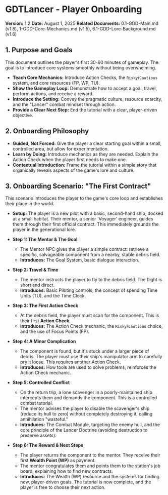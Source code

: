 # GDTLancer - Player Onboarding

**Version:** 1.2
**Date:** August 1, 2025
**Related Documents:** 0.1-GDD-Main.md (v1.8), 1-GDD-Core-Mechanics.md (v1.5), 6.1-GDD-Lore-Background.md (v1.6)

## 1. Purpose and Goals

This document outlines the player's first 30-60 minutes of gameplay. The goal is to introduce core systems smoothly without being overwhelming.

* **Teach Core Mechanics:** Introduce Action Checks, the `Risky`/`Cautious` system, and core resources (FP, WP, TU).
* **Show the Gameplay Loop:** Demonstrate how to accept a goal, travel, perform actions, and receive a reward.
* **Introduce the Setting:** Convey the pragmatic culture, resource scarcity, and the "Lancer" combat mindset through action.
* **Provide a Clear Next Step:** End the tutorial with a clear, player-driven objective.

## 2. Onboarding Philosophy

* **Guided, Not Forced:** Give the player a clear starting goal within a small, controlled area, but allow for experimentation.
* **Learn by Doing:** Introduce mechanics as they are needed. Explain the Action Check when the player first needs to make one.
* **Contextual Introduction:** Frame the tutorial within a simple story that organically reveals aspects of the game's lore and culture.

## 3. Onboarding Scenario: "The First Contract"

This scenario introduces the player to the game's core loop and establishes their place in the world.

* **Setup:** The player is a new pilot with a basic, second-hand ship, docked at a small habitat. Their mentor, a senior 'Voyager' engineer, guides them through their first official contract. This immediately grounds the player in the generational lore.

* **Step 1: The Mentor & The Goal**
    * The Mentor NPC gives the player a simple contract: retrieve a specific, salvageable component from a nearby, stable debris field.
    * **Introduces:** The Goal System, basic dialogue interaction.

* **Step 2: Travel & Time**
    * The mentor instructs the player to fly to the debris field. The flight is short and direct.
    * **Introduces:** Basic Piloting controls, the concept of spending Time Units (TU), and the Time Clock.

* **Step 3: The First Action Check**
    * At the debris field, the player must scan for the component. This is their first **Action Check**.
    * **Introduces:** The Action Check mechanic, the `Risky`/`Cautious` choice, and the use of Focus Points (FP).

* **Step 4: A Minor Complication**
    * The component is found, but it's stuck under a larger piece of debris. The player must use their ship's manipulator arm to carefully pry it loose. This requires another Action Check.
    * **Introduces:** How tools are used to solve problems; reinforces the Action Check mechanic.

* **Step 5: Controlled Conflict**
    * On the return trip, a lone scavenger in a poorly-maintained ship intercepts them and demands the component. This is a controlled combat tutorial.
    * The mentor advises the player to disable the scavenger's ship (reduce its hull to zero) without completely destroying it, calling annihilation "wasteful."
    * **Introduces:** The Combat Module, targeting the enemy hull, and the core principle of the Lancer Doctrine (avoiding destruction to preserve assets).

* **Step 6: The Reward & Next Steps**
    * The player returns the component to the mentor. They receive their first **Wealth Point (WP)** as payment.
    * The mentor congratulates them and points them to the station's job board, explaining how to find new contracts.
    * **Introduces:** The Wealth (WP) resource and the systems for finding new, player-driven goals. The tutorial is now complete, and the player is free to choose their next action.
